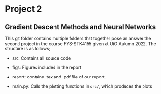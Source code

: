 # Project 2

## Gradient Descent Methods and Neural Networks

This git folder contains multiple folders that together pose an answer the second project in the course FYS-STK4155
given at UiO Autumn 2022.
The structure is as follows;

- src: Contains all source code
- figs: Figures included in the report
- report: contains .tex and .pdf file of our report.

- main.py: Calls the plotting functions in `src/`, which produces the plots
